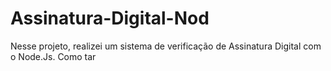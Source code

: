 # Assinatura-Digital-Nod
Nesse projeto, realizei um sistema de verificação de Assinatura Digital com o Node.Js. Como tar
